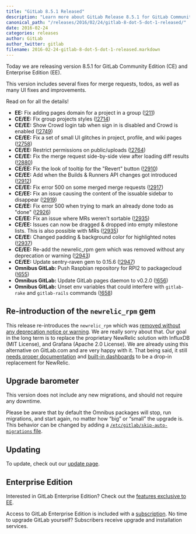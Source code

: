 ```yaml
---
title: "GitLab 8.5.1 Released"
description: "Learn more about GitLab Release 8.5.1 for GitLab Community Edition (CE) and Enterprise Edition (EE)"
canonical_path: "/releases/2016/02/24/gitlab-8-dot-5-dot-1-released/"
date: 2016-02-24
categories: releases
author: GitLab
author_twitter: gitlab
filename: 2016-02-24-gitlab-8-dot-5-dot-1-released.markdown
---
```


Today we are releasing version 8.5.1 for GitLab Community Edition (CE) and
Enterprise Edition (EE).

This version includes several fixes for merge requests, todos, as well as many
UI fixes and improvements.

Read on for all the details!

<!-- more -->

- **EE:** Fix adding pages domain for a project in a group ([!211])
- **CE/EE:** Fix group projects styles ([!2714])
- **CE/EE:** Show Crowd login tab when sign in is disabled and Crowd is enabled ([!2749])
- **CE/EE:** Fix a set of small UI glitches in project, profile, and wiki pages ([!2758])
- **CE/EE:** Restrict permissions on public/uploads ([!2764])
- **CE/EE:** Fix the merge request side-by-side view after loading diff results ([!2880])
- **CE/EE:** Fix the look of tooltip for the "Revert" button ([!2910])
- **CE/EE:** Add when the Builds & Runners API changes got introduced ([!2912])
- **CE/EE:** Fix error 500 on some merged merge requests ([!2917])
- **CE/EE:** Fix an issue causing the content of the issuable sidebar to disappear ([!2919])
- **CE/EE:** Fix error 500 when trying to mark an already done todo as "done" ([!2926])
- **CE/EE:** Fix an issue where MRs weren't sortable ([!2935])
- **CE/EE:** Issues can now be dragged & dropped into empty milestone lists. This is also possible with MRs ([!2935])
- **CE/EE:** Changed padding & background color for highlighted notes ([!2937])
- **CE/EE:** Re-add the newrelic_rpm gem which was removed without any deprecation or warning ([!2943])
- **CE/EE:** Update sentry-raven gem to 0.15.6 ([!2947])
- **Omnibus GitLab:** Push Raspbian repository for RPI2 to packagecloud ([!655])
- **Omnibus GitLab:** Update GitLab pages daemon to v0.2.0 ([!656])
- **Omnibus GitLab:** Unset env variables that could interfere with `gitlab-rake` and `gitlab-rails` commands ([!658])

[!211]: https://gitlab.com/gitlab-org/gitlab-ee/merge_requests/211
[!2714]: https://gitlab.com/gitlab-org/gitlab-ce/merge_requests/2714
[!2749]: https://gitlab.com/gitlab-org/gitlab-ce/merge_requests/2749
[!2758]: https://gitlab.com/gitlab-org/gitlab-ce/merge_requests/2758
[!2764]: https://gitlab.com/gitlab-org/gitlab-ce/merge_requests/2764
[!2880]: https://gitlab.com/gitlab-org/gitlab-ce/merge_requests/2880
[!2910]: https://gitlab.com/gitlab-org/gitlab-ce/merge_requests/2910
[!2912]: https://gitlab.com/gitlab-org/gitlab-ce/merge_requests/2912
[!2917]: https://gitlab.com/gitlab-org/gitlab-ce/merge_requests/2917
[!2919]: https://gitlab.com/gitlab-org/gitlab-ce/merge_requests/2919
[!2926]: https://gitlab.com/gitlab-org/gitlab-ce/merge_requests/2926
[!2935]: https://gitlab.com/gitlab-org/gitlab-ce/merge_requests/2935
[!2937]: https://gitlab.com/gitlab-org/gitlab-ce/merge_requests/2937
[!2943]: https://gitlab.com/gitlab-org/gitlab-ce/merge_requests/2943
[!2947]: https://gitlab.com/gitlab-org/gitlab-ce/merge_requests/2947
[!655]: https://gitlab.com/gitlab-org/omnibus-gitlab/merge_requests/655
[!656]: https://gitlab.com/gitlab-org/omnibus-gitlab/merge_requests/656
[!658]: https://gitlab.com/gitlab-org/omnibus-gitlab/merge_requests/658

## Re-introduction of the `newrelic_rpm` gem

This release re-introduces the `newrelic_rpm` which was [removed without any
deprecation notice or warning](https://gitlab.com/gitlab-org/gitlab-ce/issues/12860).
We are really sorry about that. Our goal in the long term is to replace the
proprietary NewRelic solution with InfluxDB (MIT License), and Grafana (Apache
2.0 License). We are already using this alternative on GitLab.com and are very
happy with it. That being said, it still
[needs proper documentation](https://gitlab.com/gitlab-org/omnibus-gitlab/issues/1008#note_3825813)
and [built-in dashboards](https://gitlab.com/gitlab-org/omnibus-gitlab/issues/1008#note_3526963)
to be a drop-in replacement for NewRelic.

## Upgrade barometer

This version does not include any new migrations, and should not require any
downtime.

Please be aware that by default the Omnibus packages will stop, run migrations,
and start again, no matter how “big” or “small” the upgrade is. This behavior
can be changed by adding a [`/etc/gitlab/skip-auto-migrations`
file](http://doc.gitlab.com/omnibus/update/README.html).

## Updating

To update, check out our [update page](/update/).

## Enterprise Edition

Interested in GitLab Enterprise Edition? Check out the [features exclusive to
EE](/features/#enterprise).

Access to GitLab Enterprise Edition is included with a [subscription](/pricing/).
No time to upgrade GitLab yourself? Subscribers receive upgrade and installation
services.
